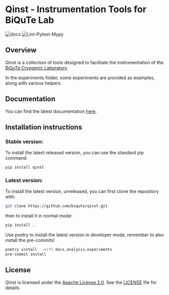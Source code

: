 # Qinst - Instrumentation Tools for BiQuTe Lab

![docs](https://github.com/biqute/qinst/actions/workflows/deploy_docs.yml/badge.svg)
![Lint-Pytest-Mypy](https://github.com/biqute/qinst/actions/workflows/analysis.yml/badge.svg)

## Overview

Qinst is a collection of tools designed to facilitate the instrumentation of the
[BiQuTe Cryogenic Laboratory](https://biqute.unimib.it/research/cryogenic-lab).

In the experiments folder, some experiments are provided as examples, along with
various helpers.

## Documentation

You can find the latest documentation [here](https://biqute.github.io/qinst).

## Installation instructions

### Stable version:

To install the latest released version, you can use the standard pip command:

```bash
pip install qinst
```

### Latest version:

To install the latest version, unreleased, you can first clone the repository
with:

```bash
git clone https://github.com/biqute/qinst.git
```

then to install it in normal mode:

```bash
pip install .
```

Use poetry to install the latest version in developer mode, remember to also
install the pre-commits!

```bash
poetry install --with docs,analysis,experiments
pre-commit install
```

## License

Qinst is licensed under the [Apache License 2.0](LICENSE). See the
[LICENSE](LICENSE) file for details.
